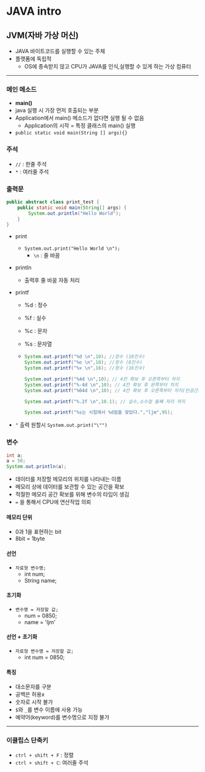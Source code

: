 # JAVA intro

## JVM(자바 가상 머신)

- JAVA 바이트코드를 실행할 수 있는 주체
- 플랫폼에 독립적
  - OS에 종속받지 않고 CPU가 JAVA를 인식,실행할 수 있게 하는 가상 컴퓨터

---

### 메인 메소드

- **main()**
- java 실행 시 가장 먼저 호출되는 부분
- Application에서 main() 메소드가 없다면 실행 될 수 없음
  - Application의 시작 = 특정 클래스의 main() 실행
- `public static void main(String [] args){}`



### 주석

- `//` : 한줄 주석
- `*` : 여러줄 주석



### 출력문

```java
public abstract class print_test {
	public static void main(String[] args) {
		System.out.println("Hello World");
	}
}
```



- print

  - `System.out.print("Hello World \n");`
    - `\n` : 줄 바꿈

- println

  - 출력후 줄 바꿈 자동 처리

- printf

  - %d : 정수

  - %f : 실수

  - %c : 문자

  - %s : 문자열

  - ```java
    System.out.printf("%d \n",10); //정수 (10진수)
    System.out.printf("%o \n",10); //정수 (8진수)
    System.out.printf("%x \n",16); //정수 (16진수)
    
    System.out.printf("%4d \n",10); // 4칸 확보 후 오른쪽부터 차지
    System.out.printf("%-4d \n",10); // 4칸 확보 후 왼쪽부터 차지
    System.out.printf("%04d \n",10); // 4칸 확보 후 오른쪽부터 차지(빈공간은 0)
    
    System.out.printf("%.2f \n",10.1); // 실수,소수점 둘쨰 자리 까지
    
    System.out.printf("%s는 시험에서 %d점을 맞았다.","ljm",95);
    ```

- `"` 출력 원할시 `System.out.print("\"")`



### 변수

```java
int a;
a = 50;
System.out.println(a);
```



- 데이터를 저장할 메모리의 위치를 나타내는 이름
- 메모리 상에 데이터를 보관할 수 있는 공간을 확보
- 적절한 메모리 공간 확보를 위해 변수의 타입이 생김
- `=` 을 통해서 CPU에 연산작업 의뢰



#### 메모리 단위

- 0과 1을 표현하는 bit
- 8bit = 1byte



#### 선언

- `자료형 변수명;`
  - int num;
  - String name;

#### 초기화

- `변수명 = 저장할 값;`
  - num = 0850;
  - name = 'ljm'

#### 선언 + 초기화

- `자료형 변수명 = 저장할 값;`
  - int num = 0850;



#### 특징

- 대소문자를 구분
- 공백은 허용x
- 숫자로 시작 불가
- `$`와 `_`를 변수 이름에 사용 가능
- 예약어(keyword)를 변수명으로 지정 불가



---

### 이클립스 단축키

- `ctrl + shift + F` : 정렬
- `ctrl + shift + C`: 여러줄 주석
